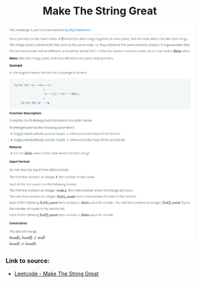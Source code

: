 <h1 align="center">Make The String Great</h1>

![alt text](https://github.com/matthew01lokiet/Algorithmic-exercises/blob/main/z_description_images/Linked%20List/find_merge_point_of_two_lists.png?raw=true)

### Link to source: 
- <a href="https://leetcode.com/problems/make-the-string-great/">Leetcode - Make The String Great</a>
